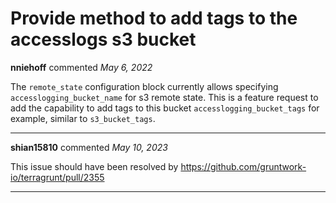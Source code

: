 # Provide method to add tags to the accesslogs s3 bucket

**nniehoff** commented *May 6, 2022*

The `remote_state` configuration block currently allows specifying `accesslogging_bucket_name` for s3 remote state.  This is a feature request to add the capability to add tags to this bucket `accesslogging_bucket_tags` for example, similar to `s3_bucket_tags`.
<br />
***


**shian15810** commented *May 10, 2023*

This issue should have been resolved by https://github.com/gruntwork-io/terragrunt/pull/2355
***

